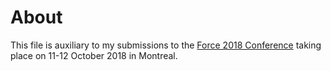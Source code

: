 # About

This file is auxiliary to my submissions to the [Force 2018 Conference](https://www.force11.org/meetings/force2018) taking place on 11-12 October 2018 in Montreal.


